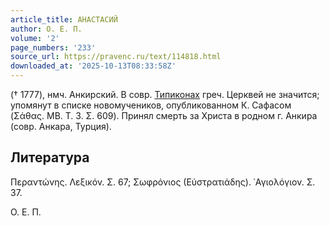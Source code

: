 ```yaml
---
article_title: АНАСТАСИЙ
author: О. Е. П.
volume: '2'
page_numbers: '233'
source_url: https://pravenc.ru/text/114818.html
downloaded_at: '2025-10-13T08:33:58Z'
---
```


(† 1777), нмч. Анкирский. В совр. [Типиконах](https://pravenc.ru/text/Типикон.html) греч. Церквей не значится; упомянут в списке новомучеников, опубликованном К. Сафасом (Σάθας. ΜΒ. Τ. 3. Σ. 609). Принял смерть за Христа в родном г. Анкира (совр. Анкара, Турция).

## Литература

Περαντώνης. Λεξικόν. Σ. 67; Σωφρόνιος (Εὐστρατιάδης). ῾Αγιολόγιον. Σ. 37.

О. Е. П.
